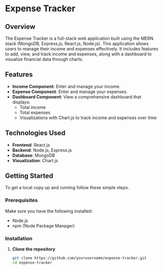 # Expense Tracker

## Overview

The Expense Tracker is a full-stack web application built using the MERN stack (MongoDB, Express.js, React.js, Node.js). This application allows users to manage their income and expenses effectively. It includes features to add, view, and track income and expenses, along with a dashboard to visualize financial data through charts.

## Features

- **Income Component**: Enter and manage your income.
- **Expense Component**: Enter and manage your expenses.
- **Dashboard Component**: View a comprehensive dashboard that displays:
  - Total income
  - Total expenses
  - Visualizations with Chart.js to track income and expenses over time

## Technologies Used

- **Frontend**: React.js
- **Backend**: Node.js, Express.js
- **Database**: MongoDB
- **Visualization**: Chart.js

## Getting Started

To get a local copy up and running follow these simple steps.

### Prerequisites

Make sure you have the following installed:
- Node.js
- npm (Node Package Manager)

### Installation

1. **Clone the repository**
   ```bash
   git clone https://github.com/yourusername/expense-tracker.git
   cd expense-tracker
